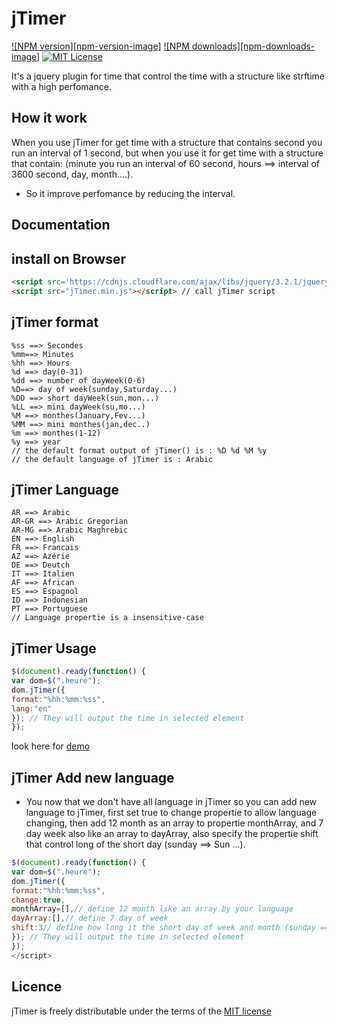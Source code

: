 # jTimer
[![NPM version][npm-version-image]][npm-url] [![NPM downloads][npm-downloads-image]][npm-url]
[![MIT License][license-image]][license-url]

It's a jquery plugin for time that control  the time with a structure like strftime with a high perfomance.

## How it work

When you use jTimer for get time with a structure that contains second you run an interval of 1 second, but when you use it for get time with a structure that contain: (minute you run an interval of 60 second, hours ==> interval of 3600 second, day, month....).
* So it improve perfomance by reducing the interval.

## Documentation

## install on Browser

```html
<script src='https://cdnjs.cloudflare.com/ajax/libs/jquery/3.2.1/jquery.min.js'></script> // call jquery
<script src="jTimer.min.js"></script> // call jTimer script
```
## jTimer format


````
%ss ==> Secondes 
%mm==> Minutes 
%hh ==> Hours 
%d ==> day(0-31) 
%dd ==> number of dayWeek(0-6)
%D==> day of week(sunday,Saturday...) 
%DD ==> short dayWeek(sun,mon...) 
%LL ==> mini dayWeek(su,mo...) 
%M ==> monthes(January,Fev...) 
%MM ==> mini monthes(jan,dec..)
%m ==> monthes(1-12) 
%y ==> year
// the default format output of jTimer() is : %D %d %M %y 
// the default language of jTimer is : Arabic 
````
## jTimer Language
````
AR ==> Arabic
AR-GR ==> Arabic Gregorian
AR-MG ==> Arabic Maghrebic
EN ==> English
FR ==> Francais
AZ ==> Azérie 
DE ==> Deutch
IT ==> Italien
AF ==> African
ES ==> Espagnol
ID ==> Indonesian
PT ==> Portuguese
// Language propertie is a insensitive-case
````
## jTimer Usage
````js
$(document).ready(function() {
var dom=$(".heure");
dom.jTimer({
format:"%hh:%mm:%ss",
lang:"en"
}); // They will output the time in selected element
});
````
look here for [demo](laazebislam.somee.com)

## jTimer Add new language

- You now that we don't have all language in jTimer so you can add new language to jTimer, first set true to change propertie to allow language changing, then add 12 month as an array to propertie monthArray, and  7 day week also like an array to dayArray, also specify the propertie shift that control long of the short day (sunday ==> Sun ...).

````js
$(document).ready(function() {
var dom=$(".heure");
dom.jTimer({
format:"%hh:%mm:%ss",
change:true,
monthArray=[],// define 12 month like an array by your language
dayArray:[],// define 7 day of week
shift:3// define how long it the short day of week and month (sunday ==> sun, january ==> jan)
}); // They will output the time in selected element
});
</script>
````

## Licence

jTimer is freely distributable under the terms of the [MIT license](https://github.com/laazebislam/jTimer/blob/master/LICENSE)

[license-image]: http://img.shields.io/badge/license-MIT-blue.svg?style=flat
[license-url]: LICENSE
[npm-url]: https://npmjs.org/package/jtimer
